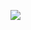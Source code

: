 ![](http://github-profile-summary-cards.vercel.app/api/cards/profile-details?username=BigkriperOok&theme=github_dark)
